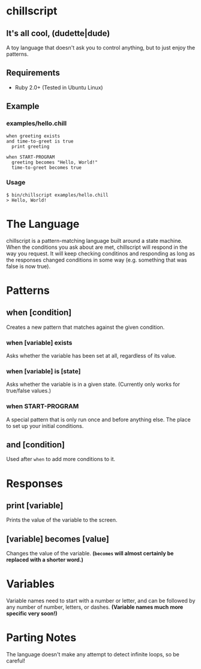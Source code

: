 # chillscript

## It's all cool, (dudette|dude)

A toy language that doesn't ask you to control anything, but to just enjoy the patterns.

## Requirements

* Ruby 2.0+ (Tested in Ubuntu Linux)

## Example

### examples/hello.chill
```
when greeting exists
and time-to-greet is true
  print greeting

when START-PROGRAM
  greeting becomes "Hello, World!"
  time-to-greet becomes true
```

### Usage
```
$ bin/chillscript examples/hello.chill
> Hello, World!
```

# The Language

chillscript is a pattern-matching language built around a state machine. When the conditions you ask about are met, chillscript will respond in the way you request. It will keep checking conditinos and responding as long as the responses changed conditions in some way (e.g. something that was false is now true).

# Patterns

## when [condition]

Creates a new pattern that matches against the given condition.

### when [variable] exists

Asks whether the variable has been set at all, regardless of its value.

### when [variable] is [state]

Asks whether the variable is in a given state. (Currently only works for true/false values.)

### when START-PROGRAM

A special pattern that is only run once and before anything else. The place to set up your initial conditions.

## and [condition]

Used after `when` to add more conditions to it.

# Responses

## print [variable]

Prints the value of the variable to the screen.

## [variable] becomes [value]

Changes the value of the variable. **(`becomes` will almost certainly be replaced with a shorter word.)**

# Variables

Variable names need to start with a number or letter, and can be followed by any number of number, letters, or dashes. **(Variable names much more specific very soon!)**

# Parting Notes

The language doesn't make any attempt to detect infinite loops, so be careful!
